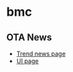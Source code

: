 # bmc

## OTA News

- [Trend news page](./ota/index/trend/trend_news.md)
- [UI page](./ota/index/UI/ui.md)